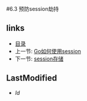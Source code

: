 #6.3 预防session劫持
## links
   * [目录](<preface.md>)
   * 上一节: [Go如何使用session](<6.2.md>)
   * 下一节: [session存储](<6.4.md>)

## LastModified 
   * $Id$